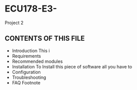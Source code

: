 ECU178-E3-
==========
Project 2 

CONTENTS OF THIS FILE
---------------------
 * Introduction
 This i
 * Requirements
 * Recommended modules
 * Installation
      To Install this piece of software all you have to
 * Configuration
 * Troubleshooting
 * FAQ
 Footnote
